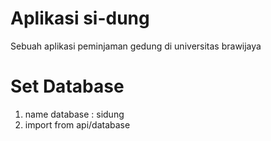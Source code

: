 # Aplikasi si-dung
Sebuah aplikasi peminjaman gedung di universitas brawijaya
# Set Database
1. name database : sidung
2. import from api/database
